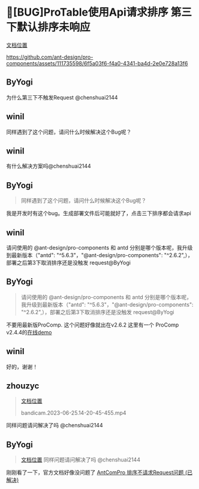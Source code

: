 # 🐛[BUG]ProTable使用Api请求排序 第三下默认排序未响应

[文档位置](https://procomponents.ant.design/components/table?current=1&pageSize=5&tab=api#%E6%9F%A5%E8%AF%A2%E8%A1%A8%E6%A0%BC)

https://github.com/ant-design/pro-components/assets/111735598/6f5a03f6-f4a0-4341-ba4d-2e0e728a13f6

## ByYogi

为什么第三下不触发Request @chenshuai2144

## winil

同样遇到了这个问题，请问什么时候解决这个Bug呢？

## winil

有什么解决方案吗@chenshuai2144

## ByYogi

> 同样遇到了这个问题，请问什么时候解决这个Bug呢？

我是开发时有这个bug。生成部署文件后可能就好了，点击三下排序都会请求api

## winil

请问使用的 @ant-design/pro-components 和 antd 分别是哪个版本呢，我升级到最新版本（"antd": "^5.6.3"，"@ant-design/pro-components": "^2.6.2",），部署之后第3下取消排序还是没触发 request@ByYogi

## ByYogi

> 请问使用的 @ant-design/pro-components 和 antd 分别是哪个版本呢，我升级到最新版本（"antd": "^5.6.3"，"@ant-design/pro-components": "^2.6.2",），部署之后第3下取消排序还是没触发 request@ByYogi

不要用最新版ProComp. 这个问题好像就出在v2.6.2
这里有一个 ProComp v2.4.4的[在线demo](https://codesandbox.io/s/antcompro-pai-xu-bu-qing-qiu-requestwen-ti-c45lgt)

## winil

好的，谢谢！

## zhouzyc

> [文档位置](https://procomponents.ant.design/components/table?current=1&pageSize=5&tab=api#%E6%9F%A5%E8%AF%A2%E8%A1%A8%E6%A0%BC)
>
> bandicam.2023-06-25.14-20-45-455.mp4

同样问题请问解决了吗 @chenshuai2144

## ByYogi

> [文档位置](https://procomponents.ant.design/components/table?current=1&pageSize=5&tab=api#%E6%9F%A5%E8%AF%A2%E8%A1%A8%E6%A0%BC)
> 同样问题请问解决了吗 @chenshuai2144

刚刚看了一下，官方文档好像没问题了
[AntComPro 排序不请求Request问题 (已解决)](https://codesandbox.io/s/antcompro-pai-xu-bu-qing-qiu-requestwen-ti-yi-jie-jue-x25c8f?file=/reproduce.tsx)
